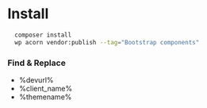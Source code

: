 # Install
```sh
  composer install
  wp acorn vendor:publish --tag="Bootstrap components"
```
### Find & Replace
- %devurl%
- %client_name%
- %themename%
